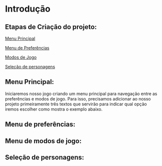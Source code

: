 # Introdução

## Etapas de Criação do projeto:

[Menu Principal](#menu-principal)

[Menu de Preferências](#menu-de-preferencias)

[Modos de Jogo](#menu-de-modos-de-jogo)

[Seleção de personagens](#seleção-de-personagem)


## Menu Principal:
Iniciaremos nosso jogo criando um menu principal para navegação entre as preferências e modos de jogo. Para isso, precisamos adicionar ao nosso projeto primeiramente três textos que servirão para indicar qual opção iremos escolher como mostra o exemplo abaixo. 

## Menu de preferências:

## Menu de modos de jogo:

## Seleção de personagens:
